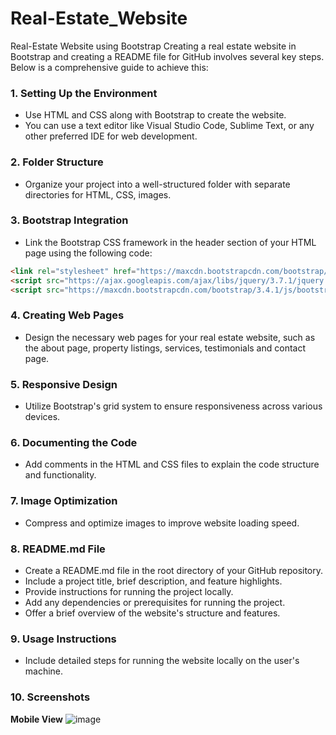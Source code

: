 # Real-Estate_Website
Real-Estate Website using Bootstrap
 Creating a real estate website in Bootstrap and creating a README file for GitHub involves several key steps. Below is a comprehensive guide to achieve this:

### 1. Setting Up the Environment
   - Use HTML and CSS along with Bootstrap to create the website.
   - You can use a text editor like Visual Studio Code, Sublime Text, or any other preferred IDE for web development.

### 2. Folder Structure
   - Organize your project into a well-structured folder with separate directories for HTML, CSS, images.

### 3. Bootstrap Integration
   - Link the Bootstrap CSS framework in the header section of your HTML page using the following code:

   ```html
   <link rel="stylesheet" href="https://maxcdn.bootstrapcdn.com/bootstrap/3.4.1/css/bootstrap.min.css">
   <script src="https://ajax.googleapis.com/ajax/libs/jquery/3.7.1/jquery.min.js"></script>
   <script src="https://maxcdn.bootstrapcdn.com/bootstrap/3.4.1/js/bootstrap.min.js"></script>
   ```

### 4. Creating Web Pages
   - Design the necessary web pages for your real estate website, such as the about page, property listings, services, testimonials and contact page.

### 5. Responsive Design
   - Utilize Bootstrap's grid system to ensure responsiveness across various devices.

### 6. Documenting the Code
   - Add comments in the HTML and CSS files to explain the code structure and functionality.

### 7. Image Optimization
   - Compress and optimize images to improve website loading speed.

### 8. README.md File
   - Create a README.md file in the root directory of your GitHub repository.
   - Include a project title, brief description, and feature highlights.
   - Provide instructions for running the project locally.
   - Add any dependencies or prerequisites for running the project.
   - Offer a brief overview of the website's structure and features.

### 9. Usage Instructions
   - Include detailed steps for running the website locally on the user's machine.

### 10. Screenshots

**Mobile View**
![image](https://github.com/RenuckaM/Real-Estate_Website/assets/147283564/5f5d8d4f-9653-4a10-a6ad-5cf297e95df3)

   

   

